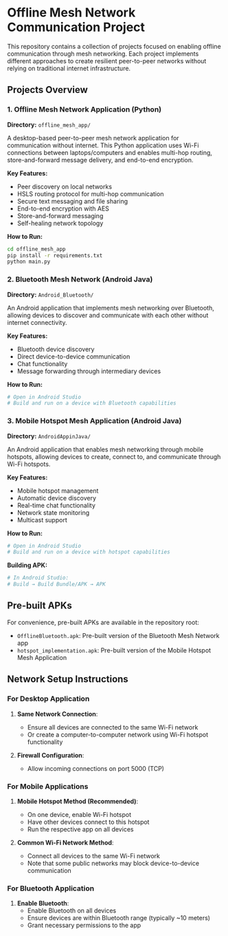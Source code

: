 # Offline Mesh Network Communication Project

This repository contains a collection of projects focused on enabling offline communication through mesh networking. Each project implements different approaches to create resilient peer-to-peer networks without relying on traditional internet infrastructure.

## Projects Overview

### 1. Offline Mesh Network Application (Python)

**Directory:** `offline_mesh_app/`

A desktop-based peer-to-peer mesh network application for communication without internet. This Python application uses Wi-Fi connections between laptops/computers and enables multi-hop routing, store-and-forward message delivery, and end-to-end encryption.

**Key Features:**
- Peer discovery on local networks
- HSLS routing protocol for multi-hop communication
- Secure text messaging and file sharing
- End-to-end encryption with AES
- Store-and-forward messaging
- Self-healing network topology

**How to Run:**
```bash
cd offline_mesh_app
pip install -r requirements.txt
python main.py
```

<!-- ### 2. React Native Mesh Network App (Android)

**Directory:** `MeshNetApp/`

A mobile implementation of a peer-to-peer mesh network application for Android. This React Native app uses Wi-Fi connections for communication between mobile devices and implements similar features to the desktop version.

**Key Features:**
- Automatic peer discovery
- Multi-hop message routing
- Secure text messaging
- File sharing with chunking and reassembly
- End-to-end encryption
- Mobile-optimized interface

**How to Run:**
```bash
cd MeshNetApp
npm install --force
npx react-native run-android
```

**Building APK:**
```bash
cd MeshNetApp
npm install --force
cd android
./gradlew assembleRelease
```
The APK will be at: `android/app/build/outputs/apk/release/app-release.apk` -->

### 2. Bluetooth Mesh Network (Android Java)

**Directory:** `Android_Bluetooth/`

An Android application that implements mesh networking over Bluetooth, allowing devices to discover and communicate with each other without internet connectivity.

**Key Features:**
- Bluetooth device discovery
- Direct device-to-device communication
- Chat functionality
- Message forwarding through intermediary devices

**How to Run:**
```bash
# Open in Android Studio
# Build and run on a device with Bluetooth capabilities
```

### 3. Mobile Hotspot Mesh Application (Android Java)

**Directory:** `AndroidAppinJava/`

An Android application that enables mesh networking through mobile hotspots, allowing devices to create, connect to, and communicate through Wi-Fi hotspots.

**Key Features:**
- Mobile hotspot management
- Automatic device discovery
- Real-time chat functionality
- Network state monitoring
- Multicast support

**How to Run:**
```bash
# Open in Android Studio
# Build and run on a device with hotspot capabilities
```

**Building APK:**
```bash
# In Android Studio:
# Build → Build Bundle/APK → APK
```

## Pre-built APKs

For convenience, pre-built APKs are available in the repository root:

- `OfflineBluetooth.apk`: Pre-built version of the Bluetooth Mesh Network app
- `hotspot_implementation.apk`: Pre-built version of the Mobile Hotspot Mesh Application

## Network Setup Instructions

### For Desktop Application
1. **Same Network Connection**:
   - Ensure all devices are connected to the same Wi-Fi network
   - Or create a computer-to-computer network using Wi-Fi hotspot functionality

2. **Firewall Configuration**:
   - Allow incoming connections on port 5000 (TCP)

### For Mobile Applications
1. **Mobile Hotspot Method (Recommended)**:
   - On one device, enable Wi-Fi hotspot
   - Have other devices connect to this hotspot
   - Run the respective app on all devices

2. **Common Wi-Fi Network Method**:
   - Connect all devices to the same Wi-Fi network
   - Note that some public networks may block device-to-device communication

### For Bluetooth Application
1. **Enable Bluetooth**:
   - Enable Bluetooth on all devices
   - Ensure devices are within Bluetooth range (typically ~10 meters)
   - Grant necessary permissions to the app